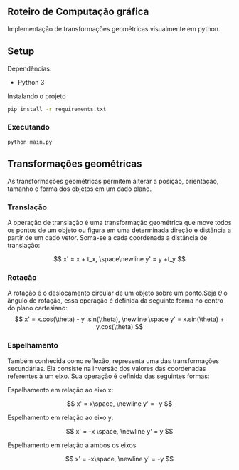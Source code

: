 ## Roteiro de Computação gráfica
Implementação de transformações geométricas visualmente em python.

## Setup
Dependências:
 - Python 3

Instalando o projeto
```sh
pip install -r requirements.txt
```
### Executando 
```
python main.py
```

## Transformações geométricas
As transformações geométricas permitem alterar a posição, orientação, tamanho e forma dos objetos em um dado plano.

### Translação
A operação de translação é uma transformação geométrica que move todos os pontos de um objeto ou figura em uma determinada direção e distância a partir de um dado vetor. Soma-se a cada coordenada a distância de translação:

$$
x' = x + t_x, \space\newline 
y' = y +t_y
$$

### Rotação
A rotação é o deslocamento circular de um objeto sobre um ponto.Seja $`\theta`$ o ângulo de rotação, essa operação é definida da seguinte forma no centro do plano cartesiano:
$$
x' = x.cos(\theta) - y .sin(\theta), \newline \space
y' = x.sin(\theta) + y.cos(\theta)
$$

### Espelhamento

Também conhecida como reflexão, representa uma das transformações secundárias. Ela consiste na inversão dos valores das coordenadas referentes à um eixo. Sua operação é definida das seguintes formas:

Espelhamento em relação ao eixo x:

$$
x' = x\space, \newline
y' = -y
$$

Espelhamento em relação ao eixo y:

$$
x' = -x \space, \newline
y' = y
$$

Espelhamento em relação a ambos os eixos

$$
x' = -x\space, \newline
y' = -y
$$
